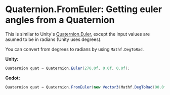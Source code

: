 # Quaternion.FromEuler: Getting euler angles from a Quaternion

This is similar to Unity's [Quaternion.Euler](https://docs.unity3d.com/ScriptReference/Quaternion.Euler.html), except the input values are asumed to be in radians (Unity uses degrees).

You can convert from degrees to radians by using `Mathf.DegToRad`.

**Unity:**
```csharp
Quaternion quat = Quaternion.Euler(270.0f, 0.0f, 0.0f);
```

**Godot:**
```csharp
Quaternion quat = Quaternion.FromEuler(new Vector3(Mathf.DegToRad(90.0f), 0.0f, 0.0f));
```
